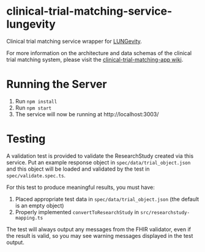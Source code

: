 # clinical-trial-matching-service-lungevity

Clinical trial matching service wrapper for [LUNGevity](https://www.lungevity.org/).

For more information on the architecture and data schemas of the clinical trial matching system, please visit the [clinical-trial-matching-app wiki](https://github.com/mcode/clinical-trial-matching-app/wiki).

# Running the Server

1. Run `npm install`
2. Run `npm start`
3. The service will now be running at http://localhost:3003/

# Testing

A validation test is provided to validate the ResearchStudy created via this service. Put an example response object in `spec/data/trial_object.json` and this object will be loaded and validated by the test in `spec/validate.spec.ts`.

For this test to produce meaningful results, you must have:

1. Placed appropriate test data in `spec/data/trial_object.json` (the default is an empty object)
2. Properly implemented `convertToResearchStudy` in `src/researchstudy-mapping.ts`

The test will always output any messages from the FHIR validator, even if the result is valid, so you may see warning messages displayed in the test output.
